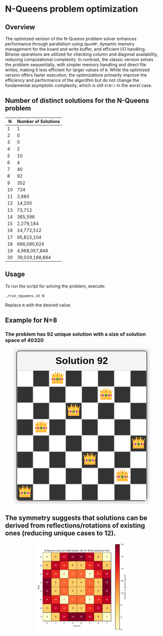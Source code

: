 # N-Queens problem optimization

## Overview

The optimized version of the N-Queens problem solver enhances performance through parallelism using `OpenMP`, dynamic memory management for the board and write buffer, and efficient I/O handling. Bitwise operations are utilized for checking column and diagonal availability, reducing computational complexity. In contrast, the classic version solves the problem sequentially, with simpler memory handling and direct file writes, making it less efficient for larger values of `N`. While the optimized version offers faster execution, the optimizations primarily improve the efficiency and performance of the algorithm but do not change the fundamental asymptotic complexity, which is still `O(N!)` in the worst case.


##  Number of distinct solutions for the N-Queens problem

| N   | Number of Solutions |
| --- | ------------------- |
| 1   | 1                   |
| 2   | 0                   |
| 3   | 0                   |
| 4   | 2                   |
| 5   | 10                  |
| 6   | 4                   |
| 7   | 40                  |
| 8   | 92                  |
| 9   | 352                 |
| 10  | 724                 |
| 11  | 2,680               |
| 12  | 14,200              |
| 13  | 73,712              |
| 14  | 365,596             |
| 15  | 2,279,184           |
| 16  | 14,772,512          |
| 17  | 95,815,104          |
| 18  | 666,090,624         |
| 19  | 4,968,057,848       |
| 20  | 39,029,188,884      |

## Usage

To run the script for solving the problem, execute:

`./run_nqueens.sh N`

Replace `N` with the desired value.

## Example for N=8

### The problem has 92 unique solution with a size of solution space of 40320 

<div align="center">
  <img src="board.png" />
</div>

## The symmetry suggests that solutions can be derived from reflections/rotations of existing ones (reducing unique cases to 12).

<div align="center">
  <img src="nqueens_heatmap.png" style="width: 300px; height: auto;" />
</div>

